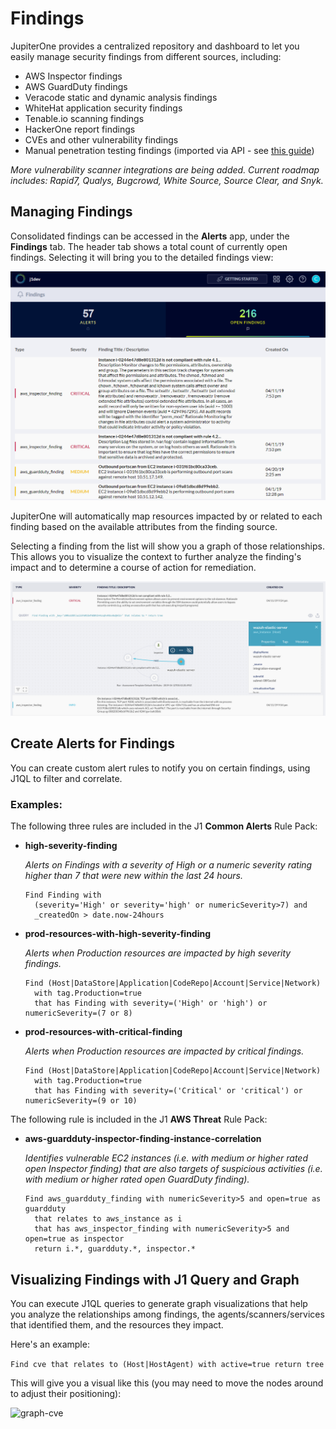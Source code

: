 # Findings

JupiterOne provides a centralized repository and dashboard to let you easily
manage security findings from different sources, including:

- AWS Inspector findings
- AWS GuardDuty findings
- Veracode static and dynamic analysis findings
- WhiteHat application security findings
- Tenable.io scanning findings
- HackerOne report findings
- CVEs and other vulnerability findings
- Manual penetration testing findings (imported via API - see [this guide][1])

*More vulnerability scanner integrations are being added. Current roadmap
includes: Rapid7, Qualys, Bugcrowd, White Source, Source Clear, and Snyk.*

## Managing Findings

Consolidated findings can be accessed in the **Alerts** app, under the
**Findings** tab. The header tab shows a total count of currently open findings.
Selecting it will bring you to the detailed findings view:

![](../assets/alerts-findings-grid.png)

JupiterOne will automatically map resources impacted by or related to each
finding based on the available attributes from the finding source.

Selecting a finding from the list will show you a graph of those relationships.
This allows you to visualize the context to further analyze the finding's impact
and to determine a course of action for remediation.

![](../assets/alerts-findings-graph.png)

## Create Alerts for Findings

You can create custom alert rules to notify you on certain findings, using J1QL
to filter and correlate.

### Examples:

The following three rules are included in the J1 **Common Alerts** Rule Pack:

- **high-severity-finding**

  *Alerts on Findings with a severity of High or a numeric severity rating
  higher than 7 that were new within the last 24 hours.*

  ```j1ql
  Find Finding with
    (severity='High' or severity='high' or numericSeverity>7) and
    _createdOn > date.now-24hours
  ```

- **prod-resources-with-high-severity-finding**

  *Alerts when Production resources are impacted by high severity findings.*

  ```j1ql
  Find (Host|DataStore|Application|CodeRepo|Account|Service|Network)
    with tag.Production=true
    that has Finding with severity=('High' or 'high') or numericSeverity=(7 or 8)
  ```

- **prod-resources-with-critical-finding**

  *Alerts when Production resources are impacted by critical findings.*

  ```j1ql
  Find (Host|DataStore|Application|CodeRepo|Account|Service|Network)
    with tag.Production=true
    that has Finding with severity=('Critical' or 'critical') or numericSeverity=(9 or 10)
  ```

The following rule is included in the J1 **AWS Threat** Rule Pack:

- **aws-guardduty-inspector-finding-instance-correlation**

  *Identifies vulnerable EC2 instances (i.e. with medium or higher rated open
  Inspector finding) that are also targets of suspicious activities (i.e. with
  medium or higher rated open GuardDuty finding).*

  ```j1ql
  Find aws_guardduty_finding with numericSeverity>5 and open=true as guardduty
    that relates to aws_instance as i
    that has aws_inspector_finding with numericSeverity>5 and open=true as inspector
    return i.*, guardduty.*, inspector.*
  ```

## Visualizing Findings with J1 Query and Graph

You can execute J1QL queries to generate graph visualizations that help you
analyze the relationships among findings, the agents/scanners/services that
identified them, and the resources they impact.

Here's an example:

```Find cve that relates to (Host|HostAgent) with active=true return tree```

This will give you a visual like this (you may need to move the nodes around to
adjust their positioning):

![graph-cve](../assets/graph-cve-agents.png)

[1]: secops-artifacts-in-j1.md